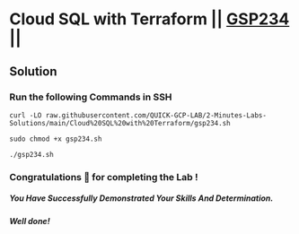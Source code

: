 # Cloud SQL with Terraform || [GSP234](https://www.cloudskillsboost.google/focuses/1215?parent=catalog) ||

## Solution 

### Run the following Commands in SSH
```
curl -LO raw.githubusercontent.com/QUICK-GCP-LAB/2-Minutes-Labs-Solutions/main/Cloud%20SQL%20with%20Terraform/gsp234.sh

sudo chmod +x gsp234.sh

./gsp234.sh
```

### Congratulations 🎉 for completing the Lab !

##### *You Have Successfully Demonstrated Your Skills And Determination.*

#### *Well done!*

